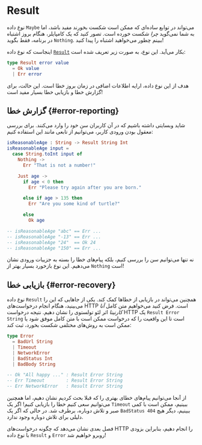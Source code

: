 # Result

نوع داده `Maybe` می‌تواند در توابع ساده‌ای که ممکن است شکست بخورند مفید باشد، اما به شما نمی‌گوید _چرا_ شکست خورده است. تصور کنید که یک کامپایلر، هنگام بروز اشتباه در برنامه، فقط بگوید `Nothing`. ببینم چطور می‌خواهید اشتباه را پیدا کنید!

اینجاست که نوع داده [`Result`][result] بکار می‌آید. این نوع، به صورت زیر تعریف شده است:

```elm
type Result error value
  = Ok value
  | Err error
```

هدف از این نوع داده، ارایه اطلاعات اضافی در زمان بروز خطا است. این حالت، برای گزارش خطا و بازیابی خطا بسیار مفید است!

## گزارش خطا {#error-reporting}

شاید وبسایتی داشته باشیم که در آن کاربران سن خود را وارد می‌کنند. برای بررسی معقول بودن ورودی کاربر، می‌توانیم از تابعی مانند این استفاده کنیم:

```elm
isReasonableAge : String -> Result String Int
isReasonableAge input =
  case String.toInt input of
    Nothing ->
      Err "That is not a number!"

    Just age ->
      if age < 0 then
        Err "Please try again after you are born."

      else if age > 135 then
        Err "Are you some kind of turtle?"

      else
        Ok age

-- isReasonableAge "abc" == Err ...
-- isReasonableAge "-13" == Err ...
-- isReasonableAge "24"  == Ok 24
-- isReasonableAge "150" == Err ...
```

نه تنها می‌توانیم سن را بررسی کنیم، بلکه پیام‌های خطا را بسته به جزییات ورودی نشان می‌دهیم. این نوع بازخورد بسیار بهتر از `Nothing` است!

## بازیابی خطا {#error-recovery}

نوع داده `Result` همچنین می‌تواند در بازیابی از خطاها کمک کند. یکی از جاهایی که این را می‌بینید، هنگام انجام درخواست‌های HTTP است. فرض کنید می‌خواهیم متن کامل _آنا کارنینا_ اثر لئو تولستوی را نشان دهیم. نتیجه درخواست HTTP یک `Result Error String` است تا این واقعیت را که درخواست ممکن است با متن کامل موفق شود یا ممکن است به روش‌های مختلفی شکست بخورد، ثبت کند:

```elm
type Error
  = BadUrl String
  | Timeout
  | NetworkError
  | BadStatus Int
  | BadBody String

-- Ok "All happy ..." : Result Error String
-- Err Timeout        : Result Error String
-- Err NetworkError   : Result Error String
```

از آنجا می‌توانیم پیام‌های خطای بهتری را که قبلا بحث کردیم نشان دهیم، اما همچنین می‌توانیم سعی کنیم خطا را بازیابی کنیم! اگر یک `Timeout` ببینیم، ممکن است با کمی صبر و تلاش دوباره، برطرف شد. در حالی که اگر یک `BadStatus 404` ببینیم، دیگر هیچ دلیلی برای تلاش دوباره وجود ندارد.

فصل بعدی نشان می‌دهد که چگونه درخواست‌های HTTP را انجام دهیم، بنابراین بزودی با نوع داده `Result` و `Error` روبرو خواهیم شد!

[result]: https://package.elm-lang.org/packages/elm-lang/core/latest/Result#Result